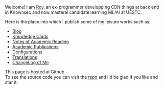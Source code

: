 Welcome! I am [Roy](https://github.com/cf020031308), an ex-programmer developping CDN things at back end in Knownsec and now masteral candidate learning ML/AI at UESTC.

Here is the place into which I publish some of my leisure works such as:

- [Blog](https://cf020031308.github.io/blog/)
- [Knowledge Cards](https://cf020031308.github.io/wiki/)
- [Notes of Academic Reading](https://cf020031308.github.io/papers/)
- [Academic Publications](https://cf020031308.github.io/pub.html)
- [Configurations](https://github.com/cf020031308/cf020031308.github.io/tree/master/dotfiles)
- [Translations](https://github.com/xitu/gold-miner/pulls?utf8=%E2%9C%93&q=is%3Apr+author%3Acf020031308)
- [ChangeLog of Me](https://cf020031308.github.io/changelog.html)

This page is hosted at Github.  
To see the source code you can visit the [repo](https://github.com/cf020031308/cf020031308.github.io) and I'd be glad if you like and star it.
